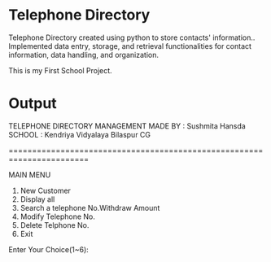 # Telephone Directory
Telephone Directory created using python to store contacts' information.. Implemented data entry, storage, and retrieval functionalities for contact information, data handling, and organization.

This is my First School Project. 

# Output
TELEPHONE DIRECTORY
MANAGEMENT
MADE BY : Sushmita Hansda
SCHOOL : Kendriya Vidyalaya Bilaspur CG

=======================================================================

MAIN MENU

  1. New Customer
  2. Display all 
  3. Search a telephone No.Withdraw Amount
  4. Modify Telephone No. 
  5. Delete Telphone No.
  6. Exit

Enter Your Choice(1~6):
